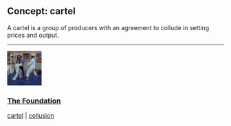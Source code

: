 ## Concept: cartel

A cartel is a group of producers with an agreement to collude in setting prices and output.

<hr>
<div class="clip-listing">
<img src="media/icons/foundation_clip2.jpg" alt="The Foundation icon">

### [The Foundation](../clip/79/)

[cartel](/concept/cartel/) | [collusion](/concept/collusion/)
</div>

